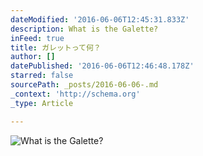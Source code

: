 ```yaml
---
dateModified: '2016-06-06T12:45:31.833Z'
description: What is the Galette?
inFeed: true
title: ガレットって何？
author: []
datePublished: '2016-06-06T12:46:48.178Z'
starred: false
sourcePath: _posts/2016-06-06-.md
_context: 'http://schema.org'
_type: Article

---
```

![What is the Galette?](https://the-grid-user-content.s3-us-west-2.amazonaws.com/18361a64-53c5-49c9-bcea-04cd3b9a5c7d.jpg)